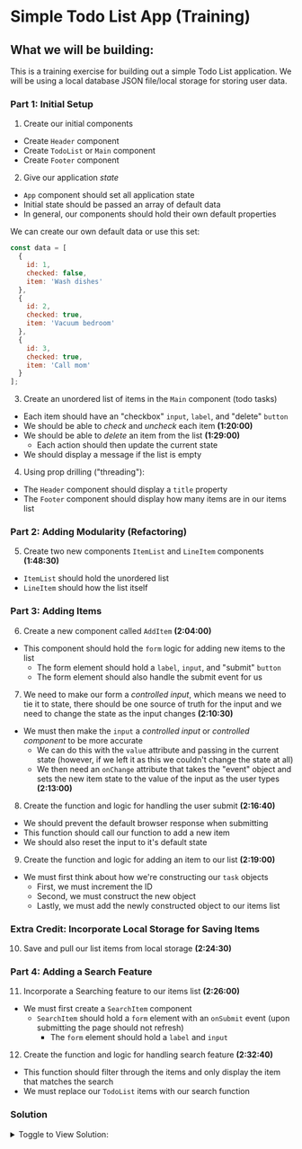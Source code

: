 # Simple Todo List App (Training)

## What we will be building:

This is a training exercise for building out a simple Todo List application. We will be using a local database JSON file/local storage for storing user data.

### Part 1: Initial Setup

1. Create our initial components
  * Create `Header` component
  * Create `TodoList` or `Main` component
  * Create `Footer` component

2. Give our application _state_
  * `App` component should set all application state
  * Initial state should be passed an array of default data
  * In general, our components should hold their own default properties

We can create our own default data or use this set:
```js
const data = [
  {
    id: 1,
    checked: false,
    item: 'Wash dishes'
  },
  {
    id: 2,
    checked: true,
    item: 'Vacuum bedroom'
  },
  {
    id: 3,
    checked: true,
    item: 'Call mom'
  }
];
```

3. Create an unordered list of items in the `Main` component (todo tasks)
  * Each item should have an "checkbox" `input`, `label`, and "delete" `button`
  * We should be able to _check_ and _uncheck_ each item __(1:20:00)__
  * We should be able to _delete_ an item from the list __(1:29:00)__
    * Each action should then update the current state
  * We should display a message if the list is empty

4. Using prop drilling ("threading"):
  * The `Header` component should display a `title` property
  * The `Footer` component should display how many items are in our items list

### Part 2: Adding Modularity (Refactoring)

5. Create two new components `ItemList` and `LineItem` components __(1:48:30)__
  * `ItemList` should hold the unordered list
  * `LineItem` should how the list itself

### Part 3: Adding Items

6. Create a new component called `AddItem` __(2:04:00)__
  * This component should hold the `form` logic for adding new items to the list
    * The form element should hold a `label`, `input`, and "submit" `button`
    * The form element should also handle the submit event for us

7. We need to make our form a _controlled input_, which means we need to tie it to state, there should be one source of truth for the input and we need to change the state as the input changes __(2:10:30)__
  * We must then make the `input` a _controlled input_ or _controlled component_ to be more accurate
    * We can do this with the `value` attribute and passing in the current state (however, if we left it as this we couldn't change the state at all)
    * We then need an `onChange` attribute that takes the "event" object and sets the new item state to the value of the input as the user types __(2:13:00)__

8. Create the function and logic for handling the user submit __(2:16:40)__
  * We should prevent the default browser response when submitting
  * This function should call our function to add a new item
  * We should also reset the input to it's default state

9. Create the function and logic for adding an item to our list __(2:19:00)__
  * We must first think about how we're constructing our `task` objects
    * First, we must increment the ID
    * Second, we must construct the new object
    * Lastly, we must add the newly constructed object to our items list

### Extra Credit: Incorporate Local Storage for Saving Items

10. Save and pull our list items from local storage __(2:24:30)__

### Part 4: Adding a Search Feature

11. Incorporate a Searching feature to our items list __(2:26:00)__
  * We must first create a `SearchItem` component
    * `SearchItem` should hold a `form` element with an `onSubmit` event (upon submitting the page should not refresh)
      * The `form` element should hold a `label` and `input`

12. Create the function and logic for handling search feature __(2:32:40)__
  * This function should filter through the items and only display the item that matches the search
  * We must replace our `TodoList` items with our search function

### Solution

<details>
  <summary>Toggle to View Solution:</summary>
  
  #### `App.js`
  ```jsx
  import Header from './components/Header';
  import AddItem from './components/AddItem';
  import TodoList from './components/TodoList';
  import Footer from './components/Footer';
  import { useState } from 'react';

  const data = [
    {
      id: 1,
      checked: true,
      item: 'Wash dishes'
    },
    {
      id: 2,
      checked: false,
      item: 'Vacuum bedroom'
    },
    {
      id: 3,
      checked: true,
      item: 'Call mom'
    }
  ];

  function App() {
    const [ items, setItems ] = useState(data);
    const [ newItem, setNewItem ] = useState('');

    // handle checked
    const handleChecked = (id) => {
      const listItems = items.map((item) => item.id === id ? { ...item, checked: !item.checked } : item ); // update the object being checked
      setItems(listItems); // update state with new checked state
    };

    // handle delete
    const handleDelete = (id) => {
      const listItems = items.filter((item) => item.id !== id); // if the item id is equal to the id coming in ? then update the current item's checked status to the opposite of what it currently is : if it is not, return the item
      setItems(listItems); // update state to new filtered array
    };

    // handle add new item
    const addItem = (item) => {
      const id = items.length ? items[items.length - 1].id + 1 : 1; // check if the items array has length ? if yes, set the item id to be one more than the last item : if not, set the id to 1
      const myNewItem = { id: id, checked: false, item: item }; // create the new item object
      const listItems = [ ...items, myNewItem ]; // add new item to items array
      setItems(listItems); // update state to include new item in items array
    };

    // handle submitting new item
    const handleSubmit = (e) => {
      e.preventDefault(); // prevent default browser reload
      addItem(newItem); // call addItem method into action with the new item
      setNewItem(''); // reset the new item state back to an empty string
    };

    return (
      <div className="App">
        <Header title="Todo List" />
        <AddItem
          handleSubmit={handleSubmit}
          newItem={newItem}
          setNewItem={setNewItem}
        />
        <TodoList
          items={items}
          handleChecked={handleChecked}
          handleDelete={handleDelete}
        />
        <Footer length={items.length} />
      </div>
    );
  }

  export default App;
  ```

  #### `components/Header.js`
  ```jsx
  const Header = ({ title }) => {
    return (
      <div>
        <h2>{title}</h2>
      </div>
    );
  };

  Header.defaultProps = {
    title: 'Todo List'
  };

  export default Header;
  ```

  #### `components/TodoList.js`
  ```jsx
  import ListItem from './ListItem';

  const TodoList = ({ items, handleChecked, handleDelete }) => {
    return (
      <ul>
        {items.map((item) => (
          <ListItem
            key={item.id}
            item={item}
            handleChecked={handleChecked}
            handleDelete={handleDelete}
          />
        ))}
      </ul>
    );
  };

  export default TodoList;
  ```
  
  #### `components/ListItem.js`
  ```jsx
  const ListItem = ({ item, handleChecked, handleDelete }) => {
    return (
      <li key={item.id}>
        <input
          type="checkbox"
          checked={item.checked}
          onChange={() => handleChecked(item.id)}
        />
        <label>{item.item}</label>
        <button onClick={() => handleDelete(item.id)}>Delete</button>
      </li>
    );
  };

  export default ListItem;
  ```
  
  #### `components/AddItem.js`
  ```jsx
  const AddItem = ({ handleSubmit, newItem, setNewItem }) => {
    return (
      <form onSubmit={(e) => handleSubmit(e)}>
        <label style={{ display: 'none' }}>Add item</label>
        <input
          type="text"
          placeholder="Add Item"
          required
          value={newItem}
          onChange={(e) => setNewItem(e.target.value)}
        />
        <button type="submit">Submit</button>
      </form>
    );
  };

  export default AddItem;
  ```
  
  #### `components/Footer.js`
  ```jsx
  const Footer = ({ length }) => {
    return (
      <div>
        <h2>{length} items in list</h2>
      </div>
    );
  };

  Footer.defaultProps = {
    length: 0
  };

  export default Footer;
  ```
	
</details>